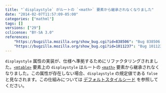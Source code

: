 ```yaml
---
title: "`displaystyle` がルートの `<math>` 要素から継承されなくなりました"
date: "2014-02-07T11:57:09-05:00"
categories: ["mathml"]
tags: []
versions: ["29"]
cclicense: "BY-SA 3.0"
references:
    "https://bugzilla.mozilla.org/show_bug.cgi?id=838506": "Bug 838506 – Refactor implementation of displaystyle using a -moz-display-style property"
    "https://bugzilla.mozilla.org/show_bug.cgi?id=1011237": "Bug 1011237 – Explicit displaystyle=\"true\" on root <math> element is not inherited"
---
```

`displaystyle` 属性の実装が、仕様へ準拠するためにリファクタリングされました。[`<mtable>`](https://developer.mozilla.org/ja/docs/Web/MathML/Element/mtable) 要素上の `displaystyle` はルートの [`<math>`](https://developer.mozilla.org/ja/docs/Web/MathML/Element/math) 要素から継承されなくなりました。この属性が存在しない場合、`displaystyle` の規定値である `false` と見なされます。この仕組みについては [デフォルトスタイルシード](http://mxr.mozilla.org/mozilla-release/source/layout/mathml/mathml.css) を参照してください。
